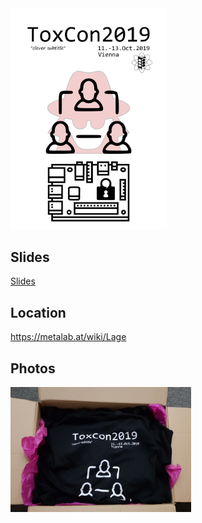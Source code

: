 <img src="https://raw.githubusercontent.com/zoff99/ToxCon2019/master/poster/logo_001.png" width="250">

## Slides
[Slides](https://github.com/zoff99/ToxCon2019/tree/master/slides)

## Location
https://metalab.at/wiki/Lage


## Photos

<img src="https://raw.githubusercontent.com/zoff99/ToxCon2019/master/images/02shirts2.png" height="200"><br>
